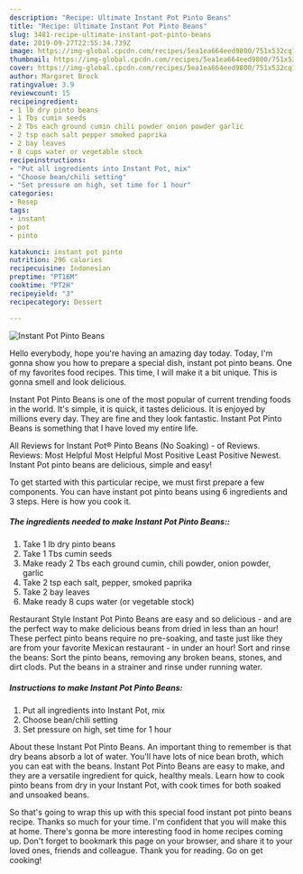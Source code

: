 ```yaml
---
description: "Recipe: Ultimate Instant Pot Pinto Beans"
title: "Recipe: Ultimate Instant Pot Pinto Beans"
slug: 3481-recipe-ultimate-instant-pot-pinto-beans
date: 2019-09-27T22:55:34.739Z
image: https://img-global.cpcdn.com/recipes/5ea1ea664eed9800/751x532cq70/instant-pot-pinto-beans-recipe-main-photo.jpg
thumbnail: https://img-global.cpcdn.com/recipes/5ea1ea664eed9800/751x532cq70/instant-pot-pinto-beans-recipe-main-photo.jpg
cover: https://img-global.cpcdn.com/recipes/5ea1ea664eed9800/751x532cq70/instant-pot-pinto-beans-recipe-main-photo.jpg
author: Margaret Brock
ratingvalue: 3.9
reviewcount: 15
recipeingredient:
- 1 lb dry pinto beans
- 1 Tbs cumin seeds
- 2 Tbs each ground cumin chili powder onion powder garlic
- 2 tsp each salt pepper smoked paprika
- 2 bay leaves
- 8 cups water or vegetable stock
recipeinstructions:
- "Put all ingredients into Instant Pot, mix"
- "Choose bean/chili setting"
- "Set pressure on high, set time for 1 hour"
categories:
- Resep
tags:
- instant
- pot
- pinto

katakunci: instant pot pinto
nutrition: 296 calories
recipecuisine: Indonesian
preptime: "PT16M"
cooktime: "PT2H"
recipeyield: "3"
recipecategory: Dessert

---
```



![Instant Pot Pinto Beans](https://img-global.cpcdn.com/recipes/5ea1ea664eed9800/751x532cq70/instant-pot-pinto-beans-recipe-main-photo.jpg)

Hello everybody, hope you're having an amazing day today. Today, I'm gonna show you how to prepare a special dish, instant pot pinto beans. One of my favorites food recipes. This time, I will make it a bit unique. This is gonna smell and look delicious.

Instant Pot Pinto Beans is one of the most popular of current trending foods in the world. It's simple, it is quick, it tastes delicious. It is enjoyed by millions every day. They are fine and they look fantastic. Instant Pot Pinto Beans is something that I have loved my entire life.

All Reviews for Instant Pot® Pinto Beans (No Soaking) - of Reviews. Reviews: Most Helpful Most Helpful Most Positive Least Positive Newest. Instant Pot pinto beans are delicious, simple and easy!


To get started with this particular recipe, we must first prepare a few components. You can have instant pot pinto beans using 6 ingredients and 3 steps. Here is how you cook it.

##### The ingredients needed to make Instant Pot Pinto Beans::

1. Take 1 lb dry pinto beans
1. Take 1 Tbs cumin seeds
1. Make ready 2 Tbs each ground cumin, chili powder, onion powder, garlic
1. Take 2 tsp each salt, pepper, smoked paprika
1. Take 2 bay leaves
1. Make ready 8 cups water (or vegetable stock)


Restaurant Style Instant Pot Pinto Beans are easy and so delicious - and are the perfect way to make delicious beans from dried in less than an hour! These perfect pinto beans require no pre-soaking, and taste just like they are from your favorite Mexican restaurant - in under an hour! Sort and rinse the beans: Sort the pinto beans, removing any broken beans, stones, and dirt clods. Put the beans in a strainer and rinse under running water. 

##### Instructions to make Instant Pot Pinto Beans:

1. Put all ingredients into Instant Pot, mix
1. Choose bean/chili setting
1. Set pressure on high, set time for 1 hour


About these Instant Pot Pinto Beans. An important thing to remember is that dry beans absorb a lot of water. You&#39;ll have lots of nice bean broth, which you can eat with the beans. Instant Pot Pinto Beans are easy to make, and they are a versatile ingredient for quick, healthy meals. Learn how to cook pinto beans from dry in your Instant Pot, with cook times for both soaked and unsoaked beans. 

So that's going to wrap this up with this special food instant pot pinto beans recipe. Thanks so much for your time. I'm confident that you will make this at home. There's gonna be more interesting food in home recipes coming up. Don't forget to bookmark this page on your browser, and share it to your loved ones, friends and colleague. Thank you for reading. Go on get cooking!

